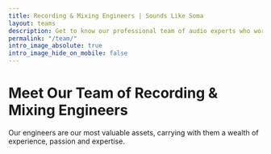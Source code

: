 ```yaml
---
title: Recording & Mixing Engineers | Sounds Like Soma
layout: teams
description: Get to know our professional team of audio experts who work at Soma recording studios. Audio engineering experts
permalink: "/team/"
intro_image_absolute: true
intro_image_hide_on_mobile: false
---
```


# Meet Our Team of Recording & Mixing Engineers

Our engineers are our most valuable assets, carrying with them a wealth of experience, passion and expertise.
